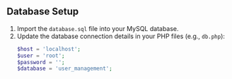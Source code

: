## Database Setup

1. Import the `database.sql` file into your MySQL database.
2. Update the database connection details in your PHP files (e.g., `db.php`):
   ```php
   $host = 'localhost';
   $user = 'root';
   $password = '';
   $database = 'user_management';
